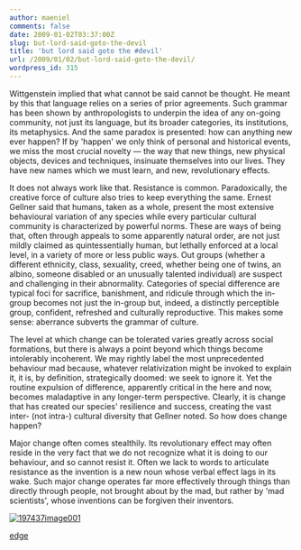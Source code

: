```yaml
---
author: maeniel
comments: false
date: 2009-01-02T03:37:00Z
slug: but-lord-said-goto-the-devil
title: 'but lord said goto the #devil'
url: /2009/01/02/but-lord-said-goto-the-devil/
wordpress_id: 315
---
```


Wittgenstein implied that what cannot be said cannot be thought. He meant by this that language relies on a series of prior agreements. Such grammar has been shown by anthropologists to underpin the idea of any on-going community, not just its language, but its broader categories, its institutions, its metaphysics. And the same paradox is presented: how can anything new ever happen? If by 'happen' we only think of personal and historical events, we miss the most crucial novelty — the way that new things, new physical objects, devices and techniques, insinuate themselves into our lives. They have new names which we must learn, and new, revolutionary effects.

It does not always work like that. Resistance is common. Paradoxically, the creative force of culture also tries to keep everything the same. Ernest Gellner said that humans, taken as a whole, present the most extensive behavioural variation of any species while every particular cultural community is characterized by powerful norms. These are ways of being that, often through appeals to some apparently natural order, are not just mildly claimed as quintessentially human, but lethally enforced at a local level, in a variety of more or less public ways. Out groups (whether a different ethnicity, class, sexuality, creed, whether being one of twins, an albino, someone disabled or an unusually talented individual) are suspect and challenging in their abnormality. Categories of special difference are typical foci for sacrifice, banishment, and ridicule through which the in-group becomes not just the in-group but, indeed, a distinctly perceptible group, confident, refreshed and culturally reproductive. This makes some sense: aberrance subverts the grammar of culture.

The level at which change can be tolerated varies greatly across social formations, but there is always a point beyond which things become intolerably incoherent. We may rightly label the most unprecedented behaviour mad because, whatever relativization might be invoked to explain it, it is, by definition, strategically doomed: we seek to ignore it. Yet the routine expulsion of difference, apparently critical in the here and now, becomes maladaptive in any longer-term perspective. Clearly, it is change that has created our species' resilience and success, creating the vast inter- (not intra-) cultural diversity that Gellner noted. So how does change happen?

Major change often comes stealthily. Its revolutionary effect may often reside in the very fact that we do not recognize what it is doing to our behaviour, and so cannot resist it. Often we lack to words to articulate resistance as the invention is a new noun whose verbal effect lags in its wake. Such major change operates far more effectively through things than directly through people, not brought about by the mad, but rather by 'mad scientists', whose inventions can be forgiven their inventors.

[![197437image001](https://maeniel.files.wordpress.com/2009/01/197437image001.jpg?w=300)](http://www.edge.org/q2009/q09_print.html)

[edge](http://www.edge.org/q2009/q09_print.html)
